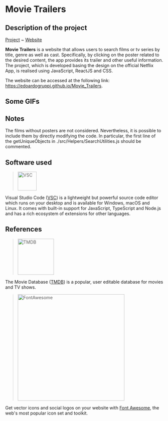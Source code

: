 # Movie Trailers

## Description of the project

[Project](https://github.com/EdoardoGruppi/Movie_Trailers) ~ [Website](https://edoardogruppi.github.io/Movie_Trailers/#/)

**Movie Trailers** is a website that allows users to search films or tv series by title, genre as well as cast. Specifically, by clicking on the poster related to the desired content, the app provides its trailer and other useful information. The project, which is developed basing the design on the official Netflix App, is realised using JavaScript, ReactJS and CSS.

The website can be accessed at the following link: https://edoardogruppi.github.io/Movie_Trailers.

## Some GIFs

[]()

[]()

## Notes

The films without posters are not considered. Nevertheless, it is possible to include them by directly modifying the code. In particular, the first line of the getUniqueObjects in ./src/Helpers/SearchUtilities.js should be commented.

## Software used

> <img src="https://user-images.githubusercontent.com/674621/71187801-14e60a80-2280-11ea-94c9-e56576f76baf.png" width="60" alt="VSC">

Visual Studio Code ([VSC](https://code.visualstudio.com/docs)) is a lightweight but powerful source code editor which runs on your desktop and is available for Windows, macOS and Linux. It comes with built-in support for JavaScript, TypeScript and Node.js and has a rich ecosystem of extensions for other languages.

## References

> <img src="https://www.themoviedb.org/assets/2/v4/logos/v2/blue_square_1-5bdc75aaebeb75dc7ae79426ddd9be3b2be1e342510f8202baf6bffa71d7f5c4.svg" width="115" alt="TMDB">

The Movie Database ([TMDB](https://www.themoviedb.org/)) is a popular, user editable database for movies and TV shows.

> <img src="https://upload.wikimedia.org/wikipedia/commons/thumb/8/89/Font_Awesome_5_logo_black.svg/640px-Font_Awesome_5_logo_black.svg.png" width="340" alt="FontAwesome">

Get vector icons and social logos on your website with [Font Awesome](https://fontawesome.com/start), the web's most popular icon set and toolkit.
